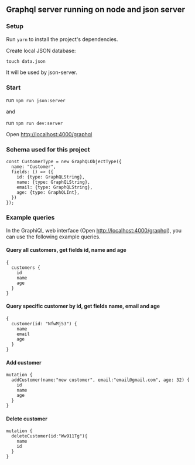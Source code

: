 ## Graphql server running on node and json server

### Setup

Run `yarn` to install the project's dependencies.

Create local JSON database:

`touch data.json`

It will be used by json-server.

### Start
run `npm run json:server`

and

run `npm run dev:server`

Open [http://localhost:4000/graphql](http://localhost:4000/graphql)

### Schema used for this project
```
const CustomerType = new GraphQLObjectType({
  name: "Customer",
  fields: () => ({
    id: {type: GraphQLString},
    name: {type: GraphQLString},
    email: {type: GraphQLString},
    age: {type: GraphQLInt},
  })
});
```

### Example queries
In the GraphiQL web interface (Open [http://localhost:4000/graphql](http://localhost:4000/graphql)), you can use the following example queries.

#### Query all customers, get fields id, name and age

```
{
  customers {
    id
    name
    age
  }
}
```

#### Query specific customer by id, get fields name, email and age
```
{
  customer(id: "NfwMj53") {
    name
    email
    age
  }
}

```

#### Add customer
```
mutation {
  addCustomer(name:"new customer", email:"email@gmail.com", age: 32) {
    id
    name
    age
  }
}
```

#### Delete customer
```
mutation {
  deleteCustomer(id:"Ww911Tg"){
    name
    id
  }
}
```
